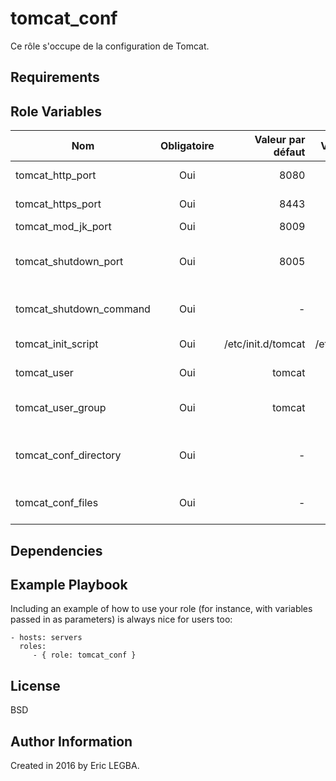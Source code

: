 tomcat_conf
=========

Ce rôle s'occupe de la configuration de Tomcat.

Requirements
------------


Role Variables
--------------
 
| Nom	        | Obligatoire	| Valeur par défaut  | Valeur utilisée	| Description|
| ------------- |:-------------:| ------------------:|:--------:|:-----------|
|tomcat_http_port| Oui|8080|8080|Port HTTP Apache Tomcat.|
|tomcat_https_port| Oui|8443|8443|Port d'écoute HTTPS Apache Tomcat.|
|tomcat_mod_jk_port| Oui|8009|8009|Port Mod JK.|
|tomcat_shutdown_port| Oui|8005|8005|Port d'écoute sur lequel Apache Tomcat reçoit un ordre d'arrêt.|
|tomcat_shutdown_command| Oui|-|-|Commande d'arrêt envoyé sur le port `tomcat_shutdown_port`.|
|tomcat_init_script|Oui|/etc/init.d/tomcat|/etc/init.d/tomcat|Script Shell pour contrôler (start|stop|status) le serveur Apache Tomcat.|
|tomcat_user|Oui|tomcat|tomcat|Utilisateur dédié à Apache Tomcat.|
|tomcat_user_group|Oui|tomcat|tomcat|Groupe de l'utilisateur dédié à Apache Tomcat.|
|tomcat_conf_directory|Oui|-|-|Répertoire contenant les fichiers de configuration d'Apache Tomcat.|
|tomcat_conf_files|Oui|-|-|Liste de fichiers de configuration d'Apache Tomcat.|

Dependencies
------------


Example Playbook
----------------

Including an example of how to use your role (for instance, with variables passed in as parameters) is always nice for users too:

    - hosts: servers
      roles:
         - { role: tomcat_conf }

License
-------

BSD

Author Information
------------------

Created in 2016 by Eric LEGBA.